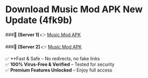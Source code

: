 # Download Music Mod APK New Update (4fk9b)  



###🔹 **[Server 1]** 👉 [Music Mod APK](https://apkcomod.com?title=Music_Mod_APK) 

###🔹 **[Server 2]** 👉 [Music Mod APK](https://apkcomod.com?title=Music_Mod_APK)  

✅ **Fast & Safe – No redirects, no fake links  
✅ **100% Virus-Free & Verified** – Tested for security  
✅ **Premium Features Unlocked** – Enjoy full access  


